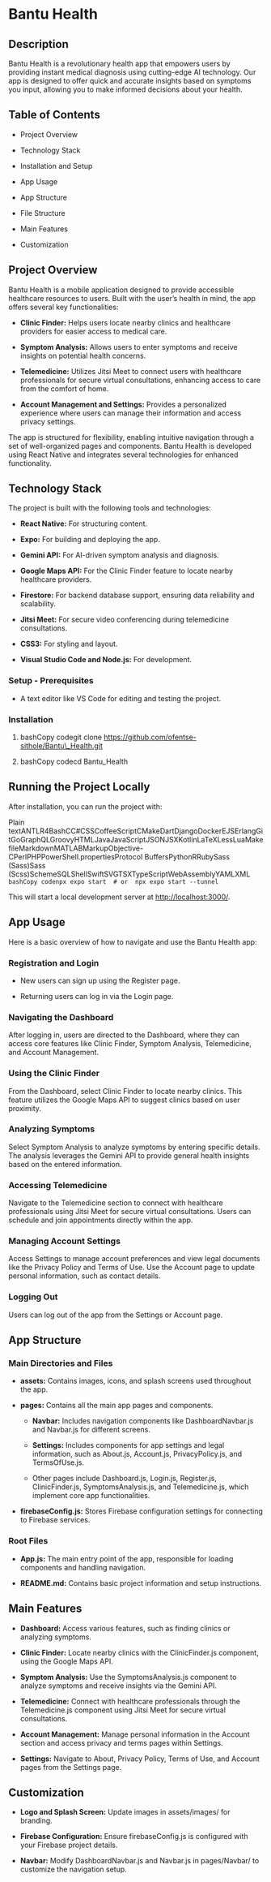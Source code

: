 Bantu Health
============

Description
-----------

Bantu Health is a revolutionary health app that empowers users by providing instant medical diagnosis using cutting-edge AI technology. Our app is designed to offer quick and accurate insights based on symptoms you input, allowing you to make informed decisions about your health.

Table of Contents
-----------------

*   Project Overview
    
*   Technology Stack
    
*   Installation and Setup
    
*   App Usage
    
*   App Structure
    
*   File Structure
    
*   Main Features
    
*   Customization
    

Project Overview
----------------

Bantu Health is a mobile application designed to provide accessible healthcare resources to users. Built with the user’s health in mind, the app offers several key functionalities:

*   **Clinic Finder:** Helps users locate nearby clinics and healthcare providers for easier access to medical care.
    
*   **Symptom Analysis:** Allows users to enter symptoms and receive insights on potential health concerns.
    
*   **Telemedicine:** Utilizes Jitsi Meet to connect users with healthcare professionals for secure virtual consultations, enhancing access to care from the comfort of home.
    
*   **Account Management and Settings:** Provides a personalized experience where users can manage their information and access privacy settings.
    

The app is structured for flexibility, enabling intuitive navigation through a set of well-organized pages and components. Bantu Health is developed using React Native and integrates several technologies for enhanced functionality.

Technology Stack
----------------

The project is built with the following tools and technologies:

*   **React Native:** For structuring content.
    
*   **Expo:** For building and deploying the app.
    
*   **Gemini API:** For AI-driven symptom analysis and diagnosis.
    
*   **Google Maps API:** For the Clinic Finder feature to locate nearby healthcare providers.
    
*   **Firestore:** For backend database support, ensuring data reliability and scalability.
    
*   **Jitsi Meet:** For secure video conferencing during telemedicine consultations.
    
*   **CSS3:** For styling and layout.
    
*   **Visual Studio Code and Node.js:** For development.
    

### Setup - Prerequisites

*   A text editor like VS Code for editing and testing the project.
    

### Installation

1.  bashCopy codegit clone https://github.com/ofentse-sithole/Bantu\_Health.git
    
2.  bashCopy codecd Bantu\_Health
    

Running the Project Locally
---------------------------

After installation, you can run the project with:

Plain textANTLR4BashCC#CSSCoffeeScriptCMakeDartDjangoDockerEJSErlangGitGoGraphQLGroovyHTMLJavaJavaScriptJSONJSXKotlinLaTeXLessLuaMakefileMarkdownMATLABMarkupObjective-CPerlPHPPowerShell.propertiesProtocol BuffersPythonRRubySass (Sass)Sass (Scss)SchemeSQLShellSwiftSVGTSXTypeScriptWebAssemblyYAMLXML`   bashCopy codenpx expo start  # or  npx expo start --tunnel   `

This will start a local development server at [http://localhost:3000/](http://localhost:3000/).

App Usage
---------

Here is a basic overview of how to navigate and use the Bantu Health app:

### Registration and Login

*   New users can sign up using the Register page.
    
*   Returning users can log in via the Login page.
    

### Navigating the Dashboard

After logging in, users are directed to the Dashboard, where they can access core features like Clinic Finder, Symptom Analysis, Telemedicine, and Account Management.

### Using the Clinic Finder

From the Dashboard, select Clinic Finder to locate nearby clinics. This feature utilizes the Google Maps API to suggest clinics based on user proximity.

### Analyzing Symptoms

Select Symptom Analysis to analyze symptoms by entering specific details. The analysis leverages the Gemini API to provide general health insights based on the entered information.

### Accessing Telemedicine

Navigate to the Telemedicine section to connect with healthcare professionals using Jitsi Meet for secure virtual consultations. Users can schedule and join appointments directly within the app.

### Managing Account Settings

Access Settings to manage account preferences and view legal documents like the Privacy Policy and Terms of Use. Use the Account page to update personal information, such as contact details.

### Logging Out

Users can log out of the app from the Settings or Account page.

App Structure
-------------

### Main Directories and Files

*   **assets:** Contains images, icons, and splash screens used throughout the app.
    
*   **pages:** Contains all the main app pages and components.
    
    *   **Navbar:** Includes navigation components like DashboardNavbar.js and Navbar.js for different screens.
        
    *   **Settings:** Includes components for app settings and legal information, such as About.js, Account.js, PrivacyPolicy.js, and TermsOfUse.js.
        
    *   Other pages include Dashboard.js, Login.js, Register.js, ClinicFinder.js, SymptomsAnalysis.js, and Telemedicine.js, which implement core app functionalities.
        
*   **firebaseConfig.js:** Stores Firebase configuration settings for connecting to Firebase services.
    

### Root Files

*   **App.js:** The main entry point of the app, responsible for loading components and handling navigation.
    
*   **README.md:** Contains basic project information and setup instructions.

Main Features
-------------

*   **Dashboard:** Access various features, such as finding clinics or analyzing symptoms.
    
*   **Clinic Finder:** Locate nearby clinics with the ClinicFinder.js component, using the Google Maps API.
    
*   **Symptom Analysis:** Use the SymptomsAnalysis.js component to analyze symptoms and receive insights via the Gemini API.
    
*   **Telemedicine:** Connect with healthcare professionals through the Telemedicine.js component using Jitsi Meet for secure virtual consultations.
    
*   **Account Management:** Manage personal information in the Account section and access privacy and terms pages within Settings.
    
*   **Settings:** Navigate to About, Privacy Policy, Terms of Use, and Account pages from the Settings page.
    

Customization
-------------

*   **Logo and Splash Screen:** Update images in assets/images/ for branding.
    
*   **Firebase Configuration:** Ensure firebaseConfig.js is configured with your Firebase project details.
    
*   **Navbar:** Modify DashboardNavbar.js and Navbar.js in pages/Navbar/ to customize the navigation setup.
